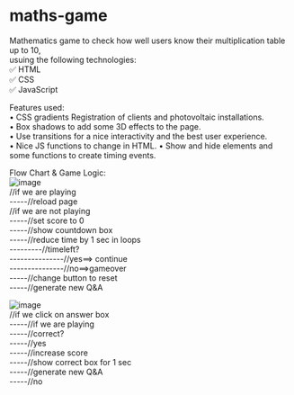 # maths-game  

Mathematics game to check how well users know their multiplication table up to 10,  
usuing the following technologies:     
✅ HTML     
✅ CSS    
✅ JavaScript    

Features used:   
•	CSS gradients Registration of clients and photovoltaic installations.   
•	Box shadows to add some 3D effects to the page.   
•	Use transitions for a nice interactivity and the best user experience.   
•	Nice JS functions to change in HTML.
•	Show and hide elements and some functions to create timing events.

Flow Chart & Game Logic:  
![image](https://github.com/user-attachments/assets/60f33d5f-d2ea-4616-8e58-618b2c9b7681)  
//if we are playing  
	-----//reload page  
//if we are not playing  
	-----//set score to 0  
	-----//show countdown box  
	-----//reduce time by 1 sec in loops  
		---------//timeleft?  
			---------------//yes==> continue  
			---------------//no==>gameover  
	-----//change button to reset  
	-----//generate new Q&A  

![image](https://github.com/user-attachments/assets/680947b5-9163-43cf-a32e-3175df80bfc9)  
//if we click on answer box  
	-----//if we are playing  
		-----//correct?  
			-----//yes  
				-----//increase score  
				-----//show correct box for 1 sec  
				-----//generate new Q&A  
			-----//no  


